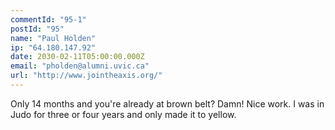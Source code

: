 ```yaml
---
commentId: "95-1"
postId: "95"
name: "Paul Holden"
ip: "64.180.147.92"
date: 2030-02-11T05:00:00.000Z
email: "pholden@alumni.uvic.ca"
url: "http://www.jointheaxis.org/"
---
```

<p>Only 14 months and you're already at brown belt? Damn! Nice work. I was in Judo for three or four years and only made it to yellow.</p>